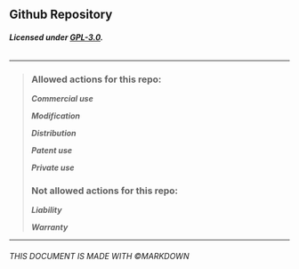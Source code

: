 ## Github Repository
###### **Licensed under [GPL-3.0](https://github.com/sjwon0368/playbox/blob/main/LICENSE).**
------
> ### Allowed actions for this repo:
>
>_**Commercial use**_
>
>_**Modification**_
>
>_**Distribution**_
>
>_**Patent use**_
>
>_**Private use**_
>
> ### Not allowed actions for this repo:
>
>_**Liability**_
>
>_**Warranty**_
>
------
###### THIS DOCUMENT IS MADE WITH &copy;MARKDOWN

